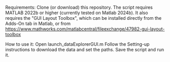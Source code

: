 Requirements:
Clone (or download) this repository.
The script requires MATLAB 2022b or higher (currently tested on Matlab 2024b).
It also requires the "GUI Layout Toolbox", which can be installed directly from the Adds-On tab in Matlab, or from https://www.mathworks.com/matlabcentral/fileexchange/47982-gui-layout-toolbox

How to use it:
Open launch_dataExplorerGUI.m
Follow the Setting-up instructions to download the data and set the paths.
Save the script and run it.
